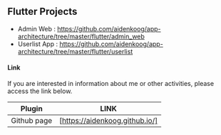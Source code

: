 ## Flutter Projects

- Admin Web : https://github.com/aidenkoog/app-architecture/tree/master/flutter/admin_web
- Userlist App : https://github.com/aidenkoog/app-architecture/tree/master/flutter/userlist

#### Link

If you are interested in information about me or other activities, please access the link below.

| Plugin      | LINK                           |
| ----------- | ------------------------------ |
| Github page | [https://aidenkoog.github.io/] |
